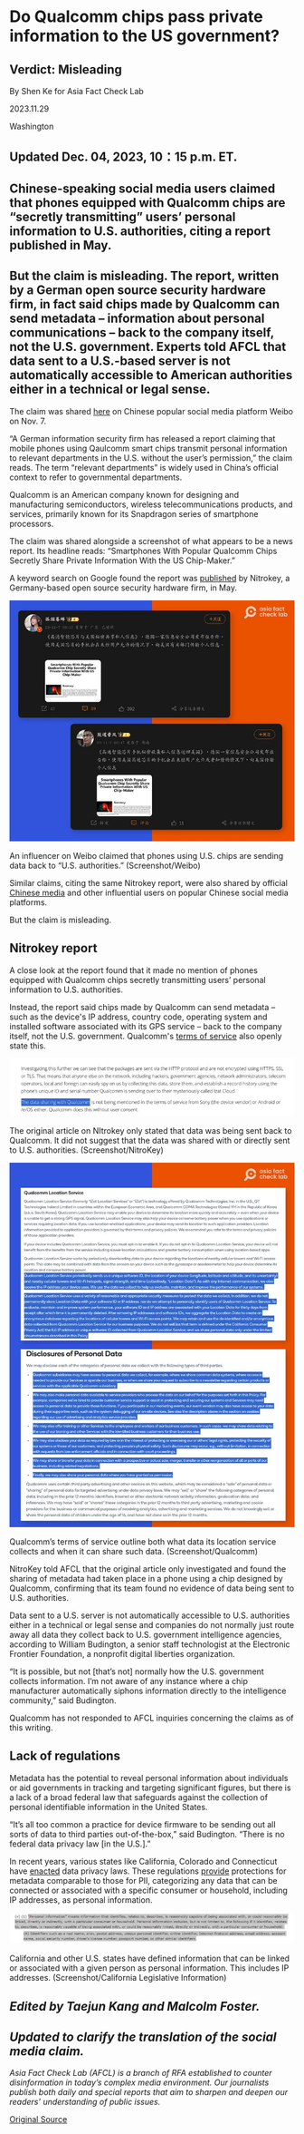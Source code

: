 # Do Qualcomm chips pass private information to the US government?

## Verdict: Misleading

By Shen Ke for Asia Fact Check Lab

2023.11.29

Washington

## Updated Dec. 04, 2023, 10：15 p.m. ET.

## Chinese-speaking social media users claimed that phones equipped with Qualcomm chips are “secretly transmitting” users’ personal information to U.S. authorities, citing a report published in May.

## But the claim is misleading. The report, written by a German open source security hardware firm, in fact said chips made by Qualcomm can send metadata – information about personal communications – back to the company itself, not the U.S. government. Experts told AFCL that data sent to a U.S.-based server is not automatically accessible to American authorities either in a technical or legal sense.

The claim was shared [here](https://web.archive.org/web/20231127071413/https://s.weibo.com/weibo?q=%E9%AB%98%E9%80%9A%E6%99%BA%E8%83%BD%E8%8A%AF%E7%89%87%E4%B8%8E%E7%BE%8E%E5%9B%BD%E7%A7%98%E5%AF%86%E5%85%B1%E4%BA%AB%E7%A7%81%E4%BA%BA%E4%BF%A1%E6%81%AF) on Chinese popular social media platform Weibo on Nov. 7.

“A German information security firm has released a report claiming that mobile phones using Qaulcomm smart chips transmit personal information to relevant departments in the U.S. without the user’s permission,” the claim reads. The term “relevant departments” is widely used in China’s official context to refer to governmental departments.

Qualcomm is an American company known for designing and manufacturing semiconductors, wireless telecommunications products, and services, primarily known for its Snapdragon series of smartphone processors.

The claim was shared alongside a screenshot of what appears to be a news report. Its headline reads: “Smartphones With Popular Qualcomm Chips Secretly Share Private Information With the US Chip-Maker.”

A keyword search on Google found the report was [published](https://web.archive.org/web/20231127071342/https://www.nitrokey.com/news/2023/smartphones-popular-qualcomm-chip-secretly-share-private-information-us-chip-maker) by Nitrokey, a Germany-based open source security hardware firm, in May.

![1.png](images/6373M3VD7QAYQGVX2QNQMI3AFU.png)

An influencer on Weibo claimed that phones using U.S. chips are sending data back to “U.S. authorities.” (Screenshot/Weibo)

Similar claims, citing the same Nitrokey report, were also shared by official [Chinese media](https://web.archive.org/web/20231127071249/https://new.qq.com/rain/a/20230508A06VSB00?no-redirect=1) and other influential users on popular Chinese social media platforms.

But the claim is misleading.

## Nitrokey report

A close look at the report found that it made no mention of phones equipped with Qualcomm chips secretly transmitting users’ personal information to U.S. authorities.

Instead, the report said chips made by Qualcomm can send metadata – such as the device's IP address, country code, operating system and installed software associated with its GPS service – back to the company itself, not the U.S. government. Qualcomm's [terms of service](https://web.archive.org/web/20231127073550/https://www.qualcomm.com/site/privacy/services) also openly state this.

![2.png](images/RYY53QVZJZTIWJ5Q4THX5OWKRA.png)

The original article on NItrokey only stated that data was being sent back to Qualcomm. It did not suggest that the data was shared with or directly sent to U.S. authorities. (Screenshot/NitroKey)

![3.png](images/PSOWW5M627UNU7ZYU2LONANACI.png)

Qualcomm’s terms of service outline both what data its location service collects and when it can share such data. (Screenshot/Qualcomm)

NitroKey told AFCL that the original article only investigated and found the sharing of metadata had taken place in a phone using a chip designed by Qualcomm, confirming that its team found no evidence of data being sent to U.S. authorities.

Data sent to a U.S. server is not automatically accessible to U.S. authorities either in a technical or legal sense and companies do not normally just route away all data they collect back to U.S. government intelligence agencies, according to William Budington, a senior staff technologist at the Electronic Frontier Foundation, a nonprofit digital liberties organization.

“It is possible, but not [that’s not] normally how the U.S. government collects information. I’m not aware of any instance where a chip manufacturer automatically siphons information directly to the intelligence community,” said Budington.

Qualcomm has not responded to AFCL inquiries concerning the claims as of this writing.

## Lack of regulations

Metadata has the potential to reveal personal information about individuals or aid governments in tracking and targeting significant figures, but there is a lack of a broad federal law that safeguards against the collection of personal identifiable information in the United States.

“It’s all too common a practice for device firmware to be sending out all sorts of data to third parties out-of-the-box,” said Budington. “There is no federal data privacy law [in the U.S.].”

In recent years, various states like California, Colorado and Connecticut have [enacted](https://web.archive.org/web/20231127071314/https://www.ncsl.org/technology-and-communication/state-laws-related-to-digital-privacy) data privacy laws. These regulations [provide](https://web.archive.org/web/20231127071322/https://leginfo.legislature.ca.gov/faces/codes_displayText.xhtml?lawCode=CIV&division=3.&title=1.81.5.&part=4.&chapter=&article=) protections for metadata comparable to those for PII, categorizing any data that can be connected or associated with a specific consumer or household, including IP addresses, as personal information.

![4.png](images/4ZLK2UOV7W4LYZUFZ4MAWDDEAQ.png)

California and other U.S. states have defined information that can be linked or associated with a given person as personal information. This includes IP addresses. (Screenshot/California Legislative Information)

## *Edited by Taejun Kang and Malcolm Foster.*

## *Updated to clarify the translation of the social media claim.*

*Asia Fact Check Lab (AFCL) is a branch of RFA established to counter disinformation in today’s complex media environment. Our journalists publish both daily and special reports that aim to sharpen and deepen our readers’ understanding of public issues.*



[Original Source](https://www.rfa.org/english/news/afcl/fact-check-qualcomm-11292023132440.html)